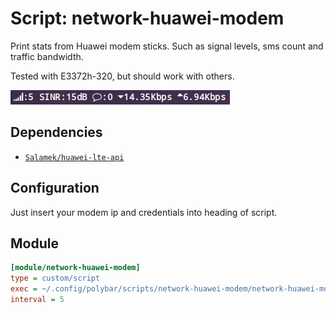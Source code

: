# Script: network-huawei-modem

Print stats from Huawei modem sticks. Such as signal levels, sms count and traffic bandwidth.

Tested with E3372h-320, but should work with others.

![network-huawei-modem](screenshots/1.png)


## Dependencies

* [`Salamek/huawei-lte-api`](https://github.com/Salamek/huawei-lte-api)


## Configuration

Just insert your modem ip and credentials into heading of script.


## Module

```ini
[module/network-huawei-modem]
type = custom/script
exec = ~/.config/polybar/scripts/network-huawei-modem/network-huawei-modem.py
interval = 5
```
